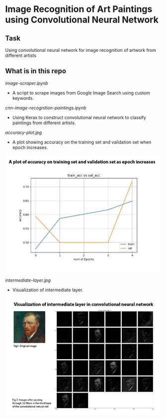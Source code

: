 # Image Recognition of Art Paintings using Convolutional Neural Network

## Task
Using convolutional neural network for image recognition of artwork from different artists

## What is in this repo

*image-scraper.ipynb*
* A script to scrape images from Google Image Search using custom keywords.

*cnn-image-recognition-paintings.ipynb*
* Using Keras to construct convolutional neural network to classify paintings from different artists.

*accuracy-plot.jpg*
* A plot showing accuracy on the training set and validation set when epoch increases.

![accuracy plot](/accuracy-plot.jpg)


*intermediate-layer.jpg*
* Visualization of intermediate layer.

![visualization of hidden layer](/intermediate-layer.jpg)
